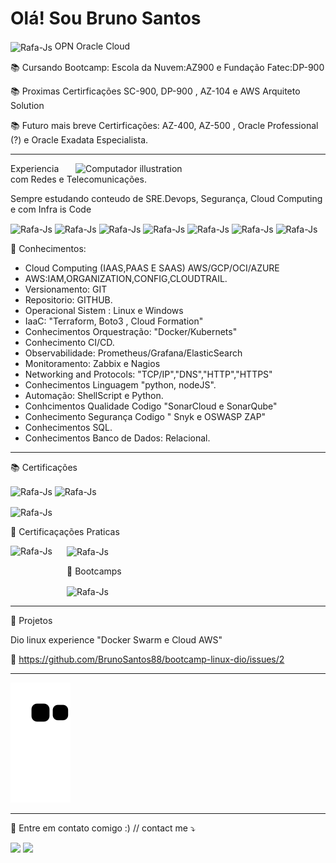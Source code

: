 # Olá! Sou Bruno Santos 
<img align="center" alt="Rafa-Js" height="20" width="20" src="https://user-images.githubusercontent.com/91704169/189937763-f6e4f8ef-3a3e-4912-8f0c-1123d23c8a52.png" /> OPN Oracle Cloud <p/>

📚 Cursando Bootcamp: Escola da Nuvem:AZ900 e Fundação Fatec:DP-900 </p>
📚 Proximas Certirficações SC-900, DP-900 , AZ-104 e AWS Arquiteto Solution </p>
📚 Futuro mais breve Certirficações: AZ-400, AZ-500 , Oracle Professional (?) e Oracle Exadata Especialista.
___________________________________________________________________________________________________________________________________________________

<img src="https://user-images.githubusercontent.com/91704169/190932839-a26b1e03-3e0d-4788-9d26-489a574f5785.png" min-width="800px" max-width="800px" width="400px" align="right" alt="Computador illustration">

Experiencia com Redes e Telecomunicações. </p>
Sempre estudando conteudo de SRE.Devops, Segurança, Cloud Computing e com Infra is Code <br>
</p>

<p align="left">
       
<img align="center" alt="Rafa-Js" height="40" width="40" src="https://cdn.jsdelivr.net/gh/devicons/devicon/icons/docker/docker-original-wordmark.svg" />
<img align="center" alt="Rafa-Js" height="45" width="55" src="https://cdn.jsdelivr.net/gh/devicons/devicon/icons/linux/linux-original.svg" />
<img align="center" alt="Rafa-Js" height="50" width="50" src="https://cdn.jsdelivr.net/gh/devicons/devicon/icons/putty/putty-original.svg" />
<img align="center" alt="Rafa-Js" height="50" width="55" src="https://user-images.githubusercontent.com/91704169/190546385-e769a76d-f66b-4a68-aae8-2b4a159284be.png" />
<img align="center" alt="Rafa-Js" height="40" width="55" src="https://user-images.githubusercontent.com/91704169/190657188-bf6656a4-b6ca-4106-8572-693e6011e07c.png"/>
<img align="center" alt="Rafa-Js" height="40" width="55" src="https://user-images.githubusercontent.com/91704169/190657733-67a03b5c-ad56-4b71-83ed-ec4a01cbb7fc.png"/>
<img align="center" alt="Rafa-Js" height="50" width="60" src="https://user-images.githubusercontent.com/91704169/190658143-c3ea6b74-5909-4bc9-8cdc-5b34ee9f8819.png"/>
       
       
  
   💌 Conhecimentos:
   - Cloud Computing (IAAS,PAAS E SAAS) AWS/GCP/OCI/AZURE
   - AWS:IAM,ORGANIZATION,CONFIG,CLOUDTRAIL.
   - Versionamento: GIT
   - Repositorio: GITHUB.
   - Operacional Sistem : Linux e Windows
   - IaaC: "Terraform, Boto3 , Cloud Formation"
   - Conhecimentos Orquestração: "Docker/Kubernets"
   - Conhecimento CI/CD.
   - Observabilidade: Prometheus/Grafana/ElasticSearch 
   - Monitoramento: Zabbix e Nagios
   - Networking and Protocols: "TCP/IP","DNS","HTTP","HTTPS"
   - Conhecimentos Linguagem "python, nodeJS".
   - Automação: ShellScript e Python.
   - Conhcimentos Qualidade Codigo "SonarCloud e SonarQube"
   - Conhecimento Segurança Codigo " Snyk e OSWASP ZAP"
   - Conhecimentos SQL.
   - Conhecimentos Banco de Dados: Relacional. 
         
___________________________________________________________________________________________________________________________________________________				  
📚 Certificações </p> 
<img align="center" alt="Rafa-Js" height="70" width="90" src="https://user-images.githubusercontent.com/91704169/189911983-17815480-3ab8-4993-817c-bf43408dd099.png" />
<img align="center" alt="Rafa-Js" height="70" width="90" src="https://user-images.githubusercontent.com/91704169/189913223-0b0ae6cc-a959-47f9-b62d-77f1971df100.png" /> </p>
<img align="center" alt="Rafa-Js" height="70" width="90" src="https://user-images.githubusercontent.com/91704169/190545253-319ca8b2-3ea3-4a74-ab43-84b93d435a2e.png" /> </p>

💌 Certificaçações Praticas </p> 

<img align="left" alt="Rafa-Js" height="70" width="90" src="https://user-images.githubusercontent.com/91704169/189913666-1a71eaad-3f0f-4b0c-a51a-99f0b8ceaf09.png" />  
<img align="center" alt="Rafa-Js" height="70" width="90" src="https://user-images.githubusercontent.com/91704169/189935290-afdb61b1-d80b-497f-8473-8e5ef2985bb6.png" />

💼 Bootcamps </p> 
<img align="center" alt="Rafa-Js" height="70" width="90" src="https://user-images.githubusercontent.com/91704169/189907356-675f7d77-7a5b-4acc-9459-a427642fcba2.png" />  
</p>

___________________________________________________________________________________________________________________________________________________

💼 Projetos </p>
Dio linux experience "Docker Swarm e Cloud AWS" </p>
💼 https://github.com/BrunoSantos88/bootcamp-linux-dio/issues/2 </p>
___________________________________________________________________________________________________________________________________________________
  </div>
  
![Snake animation](https://github.com/rafaballerini/rafaballerini/blob/output/github-contribution-grid-snake.svg)

___________________________________________________________________________________________________________________________________________________
💌 Entre em contato comigo :) // contact me ⤵
</p>

<p align="left">
  <a href="mailto:brunosantosc1@gmail.com" alt="Gmail">
  <img src="https://img.shields.io/badge/-Gmail-FF0000?style=flat-square&labelColor=FF0000&logo=gmail&logoColor=white&link=LINK-DO-SEU-EMAIL" /></a>

  <a href="https://www.linkedin.com/in/brunosantos88" alt="Linkedin">
  <img src="https://img.shields.io/badge/-Linkedin-0e76a8?style=flat-square&logo=Linkedin&logoColor=white&link=LINK-DO-SEU-LINKEDIN" /></a> 
       


 

